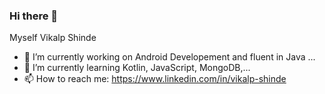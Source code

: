 ### Hi there 👋
Myself Vikalp Shinde

- 🔭 I’m currently working on Android Developement and fluent in Java ...
- 🌱 I’m currently learning Kotlin, JavaScript, MongoDB,...
- 📫 How to reach me: https://www.linkedin.com/in/vikalp-shinde
<!--
**Vikalp2003/Vikalp2003** is a ✨ _special_ ✨ repository because its `README.md` (this file) appears on your GitHub profile.

Here are some ideas to get you started:

- 🔭 I’m currently working on flutter, firestore, ...
- 🌱 I’m currently learning Reactjs, MongoDB,...
- 👯 I’m looking to collaborate on ...
- 🤔 I’m looking for help with ...
- 💬 Ask me about ...
- 📫 How to reach me: ...
- 😄 Pronouns: ...
- ⚡ Fun fact: ...
-->
